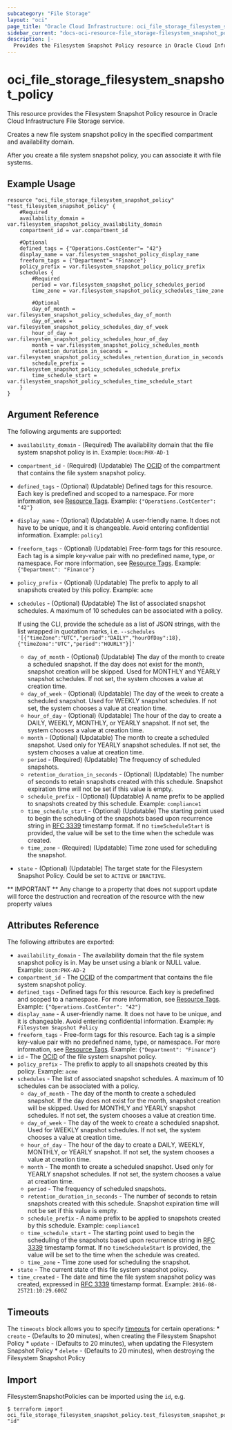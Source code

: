 ```yaml
---
subcategory: "File Storage"
layout: "oci"
page_title: "Oracle Cloud Infrastructure: oci_file_storage_filesystem_snapshot_policy"
sidebar_current: "docs-oci-resource-file_storage-filesystem_snapshot_policy"
description: |-
  Provides the Filesystem Snapshot Policy resource in Oracle Cloud Infrastructure File Storage service
---
```


# oci_file_storage_filesystem_snapshot_policy
This resource provides the Filesystem Snapshot Policy resource in Oracle Cloud Infrastructure File Storage service.

Creates a new file system snapshot policy in the specified compartment and
availability domain.

After you create a file system snapshot policy, you can associate it with
file systems.


## Example Usage

```hcl
resource "oci_file_storage_filesystem_snapshot_policy" "test_filesystem_snapshot_policy" {
	#Required
	availability_domain = var.filesystem_snapshot_policy_availability_domain
	compartment_id = var.compartment_id

	#Optional
	defined_tags = {"Operations.CostCenter"= "42"}
	display_name = var.filesystem_snapshot_policy_display_name
	freeform_tags = {"Department"= "Finance"}
	policy_prefix = var.filesystem_snapshot_policy_policy_prefix
	schedules {
		#Required
		period = var.filesystem_snapshot_policy_schedules_period
		time_zone = var.filesystem_snapshot_policy_schedules_time_zone

		#Optional
		day_of_month = var.filesystem_snapshot_policy_schedules_day_of_month
		day_of_week = var.filesystem_snapshot_policy_schedules_day_of_week
		hour_of_day = var.filesystem_snapshot_policy_schedules_hour_of_day
		month = var.filesystem_snapshot_policy_schedules_month
		retention_duration_in_seconds = var.filesystem_snapshot_policy_schedules_retention_duration_in_seconds
		schedule_prefix = var.filesystem_snapshot_policy_schedules_schedule_prefix
		time_schedule_start = var.filesystem_snapshot_policy_schedules_time_schedule_start
	}
}
```

## Argument Reference

The following arguments are supported:

* `availability_domain` - (Required) The availability domain that the file system snapshot policy is in.  Example: `Uocm:PHX-AD-1` 
* `compartment_id` - (Required) (Updatable) The [OCID](https://docs.cloud.oracle.com/iaas/Content/General/Concepts/identifiers.htm) of the compartment that contains the file system snapshot policy.
* `defined_tags` - (Optional) (Updatable) Defined tags for this resource. Each key is predefined and scoped to a namespace. For more information, see [Resource Tags](https://docs.cloud.oracle.com/iaas/Content/General/Concepts/resourcetags.htm). Example: `{"Operations.CostCenter": "42"}` 
* `display_name` - (Optional) (Updatable) A user-friendly name. It does not have to be unique, and it is changeable. Avoid entering confidential information.  Example: `policy1` 
* `freeform_tags` - (Optional) (Updatable) Free-form tags for this resource. Each tag is a simple key-value pair with no predefined name, type, or namespace. For more information, see [Resource Tags](https://docs.cloud.oracle.com/iaas/Content/General/Concepts/resourcetags.htm). Example: `{"Department": "Finance"}` 
* `policy_prefix` - (Optional) (Updatable) The prefix to apply to all snapshots created by this policy.  Example: `acme` 
* `schedules` - (Optional) (Updatable) The list of associated snapshot schedules. A maximum of 10 schedules can be associated with a policy.

	If using the CLI, provide the schedule as a list of JSON strings, with the list wrapped in quotation marks, i.e. ``` --schedules '[{"timeZone":"UTC","period":"DAILY","hourOfDay":18},{"timeZone":"UTC","period":"HOURLY"}]' ``` 
	* `day_of_month` - (Optional) (Updatable) The day of the month to create a scheduled snapshot. If the day does not exist for the month, snapshot creation will be skipped. Used for MONTHLY and YEARLY snapshot schedules. If not set, the system chooses a value at creation time. 
	* `day_of_week` - (Optional) (Updatable) The day of the week to create a scheduled snapshot. Used for WEEKLY snapshot schedules. If not set, the system chooses a value at creation time. 
	* `hour_of_day` - (Optional) (Updatable) The hour of the day to create a DAILY, WEEKLY, MONTHLY, or YEARLY snapshot. If not set, the system chooses a value at creation time. 
	* `month` - (Optional) (Updatable) The month to create a scheduled snapshot. Used only for YEARLY snapshot schedules. If not set, the system chooses a value at creation time. 
	* `period` - (Required) (Updatable) The frequency of scheduled snapshots.
	* `retention_duration_in_seconds` - (Optional) (Updatable) The number of seconds to retain snapshots created with this schedule. Snapshot expiration time will not be set if this value is empty. 
	* `schedule_prefix` - (Optional) (Updatable) A name prefix to be applied to snapshots created by this schedule.  Example: `compliance1` 
	* `time_schedule_start` - (Optional) (Updatable) The starting point used to begin the scheduling of the snapshots based upon recurrence string in [RFC 3339](https://tools.ietf.org/rfc/rfc3339) timestamp format. If no `timeScheduleStart` is provided, the value will be set to the time when the schedule was created. 
	* `time_zone` - (Required) (Updatable) Time zone used for scheduling the snapshot.
* `state` - (Optional) (Updatable) The target state for the Filesystem Snapshot Policy. Could be set to `ACTIVE` or `INACTIVE`. 


** IMPORTANT **
Any change to a property that does not support update will force the destruction and recreation of the resource with the new property values

## Attributes Reference

The following attributes are exported:

* `availability_domain` - The availability domain that the file system snapshot policy is in. May be unset using a blank or NULL value.  Example: `Uocm:PHX-AD-2` 
* `compartment_id` - The [OCID](https://docs.cloud.oracle.com/iaas/Content/General/Concepts/identifiers.htm) of the compartment that contains the file system snapshot policy.
* `defined_tags` - Defined tags for this resource. Each key is predefined and scoped to a namespace. For more information, see [Resource Tags](https://docs.cloud.oracle.com/iaas/Content/General/Concepts/resourcetags.htm). Example: `{"Operations.CostCenter": "42"}` 
* `display_name` - A user-friendly name. It does not have to be unique, and it is changeable. Avoid entering confidential information.  Example: `My Filesystem Snapshot Policy` 
* `freeform_tags` - Free-form tags for this resource. Each tag is a simple key-value pair with no predefined name, type, or namespace. For more information, see [Resource Tags](https://docs.cloud.oracle.com/iaas/Content/General/Concepts/resourcetags.htm). Example: `{"Department": "Finance"}` 
* `id` - The [OCID](https://docs.cloud.oracle.com/iaas/Content/General/Concepts/identifiers.htm) of the file system snapshot policy.
* `policy_prefix` - The prefix to apply to all snapshots created by this policy.  Example: `acme` 
* `schedules` - The list of associated snapshot schedules. A maximum of 10 schedules can be associated with a policy. 
	* `day_of_month` - The day of the month to create a scheduled snapshot. If the day does not exist for the month, snapshot creation will be skipped. Used for MONTHLY and YEARLY snapshot schedules. If not set, the system chooses a value at creation time. 
	* `day_of_week` - The day of the week to create a scheduled snapshot. Used for WEEKLY snapshot schedules. If not set, the system chooses a value at creation time. 
	* `hour_of_day` - The hour of the day to create a DAILY, WEEKLY, MONTHLY, or YEARLY snapshot. If not set, the system chooses a value at creation time. 
	* `month` - The month to create a scheduled snapshot. Used only for YEARLY snapshot schedules. If not set, the system chooses a value at creation time. 
	* `period` - The frequency of scheduled snapshots.
	* `retention_duration_in_seconds` - The number of seconds to retain snapshots created with this schedule. Snapshot expiration time will not be set if this value is empty. 
	* `schedule_prefix` - A name prefix to be applied to snapshots created by this schedule.  Example: `compliance1` 
	* `time_schedule_start` - The starting point used to begin the scheduling of the snapshots based upon recurrence string in [RFC 3339](https://tools.ietf.org/rfc/rfc3339) timestamp format. If no `timeScheduleStart` is provided, the value will be set to the time when the schedule was created. 
	* `time_zone` - Time zone used for scheduling the snapshot.
* `state` - The current state of this file system snapshot policy. 
* `time_created` - The date and time the file system snapshot policy was created, expressed in [RFC 3339](https://tools.ietf.org/rfc/rfc3339) timestamp format.  Example: `2016-08-25T21:10:29.600Z` 

## Timeouts

The `timeouts` block allows you to specify [timeouts](https://registry.terraform.io/providers/oracle/oci/latest/docs/guides/changing_timeouts) for certain operations:
	* `create` - (Defaults to 20 minutes), when creating the Filesystem Snapshot Policy
	* `update` - (Defaults to 20 minutes), when updating the Filesystem Snapshot Policy
	* `delete` - (Defaults to 20 minutes), when destroying the Filesystem Snapshot Policy


## Import

FilesystemSnapshotPolicies can be imported using the `id`, e.g.

```
$ terraform import oci_file_storage_filesystem_snapshot_policy.test_filesystem_snapshot_policy "id"
```

